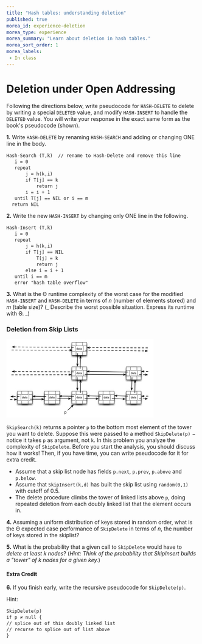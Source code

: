 ```yaml
---
title: "Hash tables: understanding deletion"
published: true
morea_id: experience-deletion
morea_type: experience
morea_summary: "Learn about deletion in hash tables."
morea_sort_order: 1
morea_labels:
 - In class
---
```


# Deletion under Open Addressing

Following the directions below, write pseudocode for `HASH-DELETE` to delete
by writing a special `DELETED` value, and modify `HASH-INSERT` to handle the
`DELETED` value. You will write your response in the exact same form as the
book's pseudocode (shown).

**1.** Write `HASH-DELETE` by renaming `HASH-SEARCH` and adding or changing ONE line in the body.
    
    
    Hash-Search (T,k)  // rename to Hash-Delete and remove this line 
       i = 0
       repeat
           j = h(k,i)
           if T[j] == k
               return j
           i = i + 1
       until T[j] == NIL or i == m
      return NIL
    

**2.** Write the new `HASH-INSERT` by changing only ONE line in the following. 
    
    
    Hash-Insert (T,k)
       i = 0
       repeat
           j = h(k,i)
           if T[j] == NIL
               T[j] = k
               return j
           else i = i + 1
       until i == m
       error "hash table overflow" 
    

**3.** What is the Θ runtime complexity of the worst case for the modified `HASH-INSERT` and `HASH-DELETE` in terms of _n_ (number of elements stored) and _m_ (table size)? (_ Describe the worst possible situation. Express its runtime with Θ. _) 

### Deletion from Skip Lists

![](morea/data/6.hash-tables/SkipList-Small.jpg)

`SkipSearch(k)` returns a pointer `p` to the bottom most element of the tower
you want to delete. Suppose this were passed to a method `SkipDelete(p)` −
notice it takes `p` as argument, not `k`. In this problem you analyze the
complexity of `SkipDelete`. Before you start the analysis, you should discuss
how it works! Then, if you have time, you can write pseudocode for it for
extra credit.

  * Assume that a skip list node has fields `p.next`, `p.prev`, `p.above` and `p.below`.
  * Assume that `SkipInsert(k,d)` has built the skip list using `random(0,1)` with cutoff of 0.5. 
  * The delete procedure climbs the tower of linked lists above `p`, doing repeated deletion from each doubly linked list that the element occurs in. 

**4.** Assuming a uniform distribution of keys stored in random order, what is the Θ expected case performance of `SkipDelete` in terms of _n_, the number of keys stored in the skiplist?

**5.** What is the probability that a given call to `SkipDelete` would have to _delete at least _k_ nodes_? (_Hint: Think of the probability that SkipInsert builds a "tower" of _k_ nodes for a given key._) 

#### Extra Credit

**6.** If you finish early, write the recursive pseudocode for `SkipDelete(p)`. 

Hint:
    
    SkipDelete(p)
    if p ≠ null {
    // splice out of this doubly linked list
    // recurse to splice out of list above
    }
    
